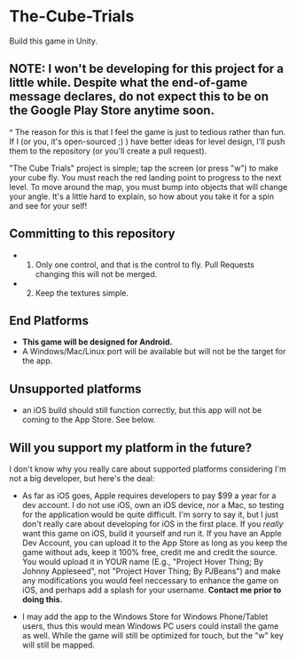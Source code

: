 # The-Cube-Trials
Build this game in Unity.

## NOTE: I won't be developing for this project for a little while. Despite what the end-of-game message declares, do not expect this to be on the Google Play Store anytime soon.

^ The reason for this is that I feel the game is just to tedious rather than fun. If I (or you, it's open-sourced ;) ) have better ideas for level design, I'll push them to the repository (or you'll create a pull request).

"The Cube Trials" project is simple; tap the screen (or press "w") to make your cube fly. You must reach the red landing point to progress to the next level. To move around the map, you must bump into objects that will change your angle. It's a little hard to explain, so how about you take it for a spin and see for your self!

## Committing to this repository

- 1. Only one control, and that is the control to fly. Pull Requests changing this will not be merged.
- 2. Keep the textures simple.

## End Platforms
- **This game will be designed for Android.**
- A Windows/Mac/Linux port will be available but will not be the target for the app.

## Unsupported platforms
- an iOS build should still function correctly, but this app will not be coming to the App Store. See below.

## Will you support my platform in the future?

I don't know why you really care about supported platforms considering I'm not a big developer, but here's the deal:
- As far as iOS goes, Apple requires developers  to pay $99 a year for a dev account. I do not use iOS, own an iOS device, nor a Mac, so testing for the application would be quite difficult. I'm sorry to say it, but I just don't really care about developing for iOS in the first place. If you _really_ want this game on iOS, build it yourself and run it. If you have an Apple Dev Account, you can upload it to the App Store as long as you keep the game without ads, keep it 100% free, credit me and credit the source. You would upload it in YOUR name (E.g., "Project Hover Thing; By Johnny Appleseed", not "Project Hover Thing; By PJBeans") and make any modifications you would feel neccessary to enhance the game on iOS, and perhaps add a splash for your username. **Contact me prior to doing this.**

- I may add the app to the Windows Store for Windows Phone/Tablet users, thus this would mean Windows PC users could install the game as well. While the game will still be optimized for touch, but the "w" key will still be mapped.

